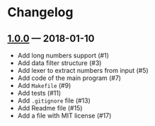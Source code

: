 # Changelog

## [1.0.0] — 2018-01-10

*   Add long numbers support (#1)
*   Add data filter structure (#3)
*   Add lexer to extract numbers from input (#5)
*   Add code of the main program (#7)
*   Add `Makefile` (#9)
*   Add tests (#11)
*   Add `.gitignore` file (#13)
*   Add Readme file (#15)
*   Add a file with MIT license (#17)

[1.0.0]: https://github.com/venomspawn/funbox-nmax-c/compare/f0259a9...1.0.0
